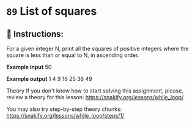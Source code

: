  # `89` List of squares

## 📝 Instructions:

For a given integer N, print all the squares of positive integers where the square is less than or equal to N, in ascending order.

**Example input**
50

**Example output**
1 4 9 16 25 36 49

Theory
If you don't know how to start solving this assignment, please, review a theory for this lesson:
https://snakify.org/lessons/while_loop/

You may also try step-by-step theory chunks:
https://snakify.org/lessons/while_loop/steps/1/